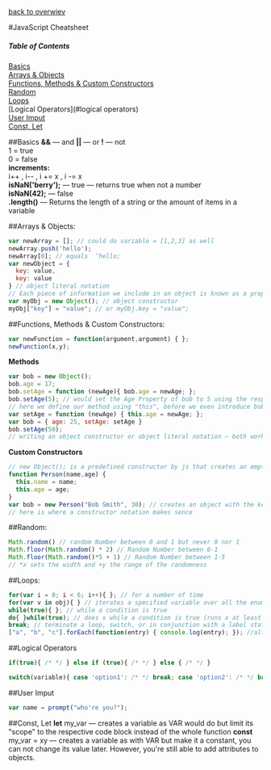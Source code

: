[back to overwiev](/../..)

#JavaScript Cheatsheet

##### Table of Contents  
[Basics](#basics)  
[Arrays & Objects](#arrays--objects)  
[Functions, Methods & Custom Constructors](#functions-methods--custom-constructors)  
[Random](#random)  
[Loops](#loops)  
[Logical Operators](#logical operators)  
[User Imput](#user-imput)  
[Const, Let](#const-let)  

##Basics
**&&** –– and  **||** –– or  **!** –– not  
1 = true  
0 = false  
**increments:**  
i++ , i-- , i += x , i -= x  
**isNaN('berry');** –– true –– returns true when not a number  
**isNaN(42);**  –– false   
**.length()** –– Returns the length of a string or the amount of items in a variable 

##Arrays & Objects:
```javascript
var newArray = []; // could do variable = [1,2,3] as well 
newArray.push('hello'); 
newArray[0]; // equals  ‘hello;
var newObject = {
  key: value,
  key: value
} // object literal notation
// Each piece of information we include in an object is known as a property. Each Property has a Value
var myObj = new Object(); // object constructor
myObj["key"] = "value"; // or myObj.key = "value";
```

##Functions, Methods & Custom Constructors:
```javascript
var newFunction = function(argument,argument) { };
newFunction(x,y);
```
**Methods**
```javascript
var bob = new Object();
bob.age = 17;
bob.setAge = function (newAge){ bob.age = newAge; };
bob.setAge(5); // would set the Age Property of bob to 5 using the respective function
// here we define our method using "this", before we even introduce bob
var setAge = function (newAge) { this.age = newAge; };
var bob = { age: 25, setAge: setAge }
bob.setAge(50);
// writing an object constructor or object literal notation – both work the same
```
**Custom Constructors**
```javascript
// new Object(); is a predefined constructor by js that creates an empty object, we can create our own constructors like so:
function Person(name,age) {
  this.name = name;
  this.age = age;
}
var bob = new Person("Bob Smith", 30); // creates an object with the keys/properties specified in our constructor
// here is where a constructor notation makes sence
```
 
##Random:
```javascript
Math.random() // random Number between 0 and 1 but never 0 nor 1
Math.floor(Math.random() * 2) // Random Number between 0-1
Math.floor(Math.random()*5 + 1) // Random Number between 1-5
// *x sets the width and +y the range of the randomness
```

##Loops:
```javascript
for(var i = 0; i < 6; i++){ }; // for a number of time
for(var v in obj){ } // iterates a specified variable over all the enumerable properties of an object
while(true){ }; // while a condition is true
do{ }while(true); // does x while a condition is true (runs x at least once)
break; // terminate a loop, switch, or in conjunction with a label statement.
["a", "b", "c"].forEach(function(entry) { console.log(entry); }); //although move convenient, forEach is ~30% slower than a normal for loop
```


##Logical Operators
```javascript
if(true){ /* */ } else if (true){ /* */ } else { /* */ }
```
```javascript
switch(variable){ case 'option1': /* */ break; case 'option2': /* */ break; default: /* */ }
```

##User Imput
```javascript
var name = prompt("who're you?");
```

##Const, Let
**let** my_var –– creates a variable as VAR would do but limit its "scope" to the respective code block instead of the whole function
**const** my_var = xy –– creates a variable as with VAR but make it a constant, you can not change its value later. However, you're still able to add attributes to objects.